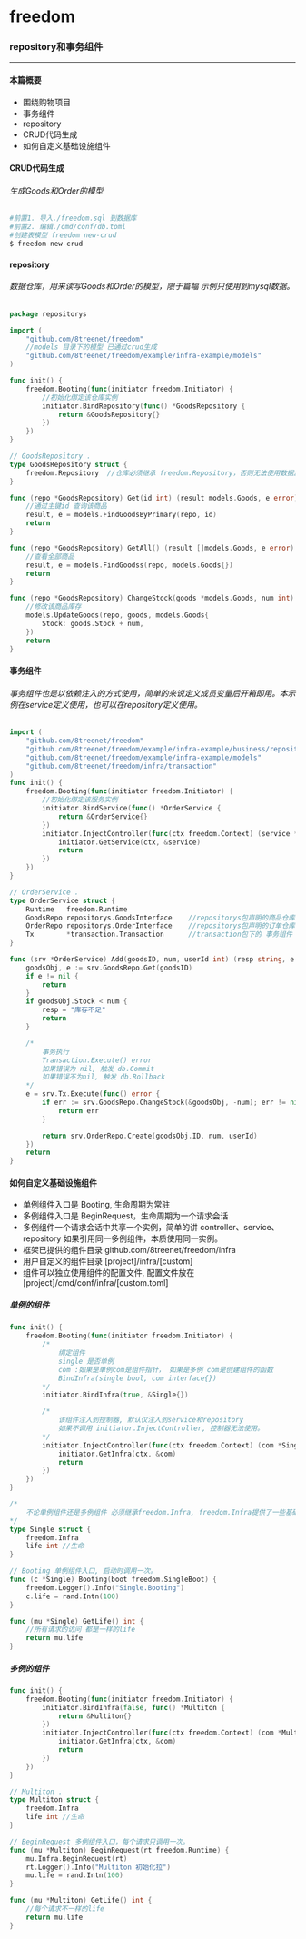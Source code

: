 # freedom
### repository和事务组件
---

#### 本篇概要 
- 围绕购物项目
- 事务组件
- repository
- CRUD代码生成 
- 如何自定义基础设施组件

#### CRUD代码生成
###### 生成Goods和Order的模型
```sh
#前置1. 导入./freedom.sql 到数据库
#前置2. 编辑./cmd/conf/db.toml
#创建表模型 freedom new-crud
$ freedom new-crud
```

#### repository
###### 数据仓库，用来读写Goods和Order的模型，限于篇幅 示例只使用到mysql数据。
```go
package repositorys

import (
	"github.com/8treenet/freedom"
	//models 目录下的模型 已通过crud生成
	"github.com/8treenet/freedom/example/infra-example/models"
)

func init() {
	freedom.Booting(func(initiator freedom.Initiator) {
		//初始化绑定该仓库实例
		initiator.BindRepository(func() *GoodsRepository {
			return &GoodsRepository{}
		})
	})
}

// GoodsRepository .
type GoodsRepository struct {
	freedom.Repository	//仓库必须继承 freedom.Repository，否则无法使用数据源
}

func (repo *GoodsRepository) Get(id int) (result models.Goods, e error) {
	//通过主键id 查询该商品
	result, e = models.FindGoodsByPrimary(repo, id)
	return
}

func (repo *GoodsRepository) GetAll() (result []models.Goods, e error) {
	//查看全部商品
	result, e = models.FindGoodss(repo, models.Goods{})
	return
}

func (repo *GoodsRepository) ChangeStock(goods *models.Goods, num int) (e error) {
	//修改该商品库存
	models.UpdateGoods(repo, goods, models.Goods{
		Stock: goods.Stock + num,
	})
	return
}
```


#### 事务组件
###### 事务组件也是以依赖注入的方式使用，简单的来说定义成员变量后开箱即用。本示例在service定义使用，也可以在repository定义使用。
```go
import (
	"github.com/8treenet/freedom"
	"github.com/8treenet/freedom/example/infra-example/business/repositorys"
	"github.com/8treenet/freedom/example/infra-example/models"
	"github.com/8treenet/freedom/infra/transaction"
)
func init() {
	freedom.Booting(func(initiator freedom.Initiator) {
		//初始化绑定该服务实例
		initiator.BindService(func() *OrderService {
			return &OrderService{}
		})
		initiator.InjectController(func(ctx freedom.Context) (service *OrderService) {
			initiator.GetService(ctx, &service)
			return
		})
	})
}

// OrderService .
type OrderService struct {
	Runtime   freedom.Runtime
	GoodsRepo repositorys.GoodsInterface	//repositorys包声明的商品仓库接口
	OrderRepo repositorys.OrderInterface	//repositorys包声明的订单仓库接口
	Tx        *transaction.Transaction 	    //transaction包下的 事务组件
}

func (srv *OrderService) Add(goodsID, num, userId int) (resp string, e error) {
	goodsObj, e := srv.GoodsRepo.Get(goodsID)
	if e != nil {
		return
	}
	if goodsObj.Stock < num {
		resp = "库存不足"
		return
	}

	/*
		事务执行
		Transaction.Execute() error
		如果错误为 nil, 触发 db.Commit
		如果错误不为nil, 触发 db.Rollback
	*/
	e = srv.Tx.Execute(func() error {
		if err := srv.GoodsRepo.ChangeStock(&goodsObj, -num); err != nil {
			return err
		}

		return srv.OrderRepo.Create(goodsObj.ID, num, userId)
	})
	return
}
```


#### 如何自定义基础设施组件
- 单例组件入口是 Booting, 生命周期为常驻
- 多例组件入口是 BeginRequest，生命周期为一个请求会话
- 多例组件一个请求会话中共享一个实例，简单的讲 controller、service、repository 如果引用同一多例组件，本质使用同一实例。
- 框架已提供的组件目录 github.com/8treenet/freedom/infra
- 用户自定义的组件目录 [project]/infra/[custom]
- 组件可以独立使用组件的配置文件, 配置文件放在 [project]/cmd/conf/infra/[custom.toml]


##### 单例的组件
```go
func init() {
	freedom.Booting(func(initiator freedom.Initiator) {
		/*
			绑定组件
			single 是否单例
			com :如果是单例com是组件指针， 如果是多例 com是创建组件的函数
			BindInfra(single bool, com interface{})
		*/
		initiator.BindInfra(true, &Single{})

		/*
			该组件注入到控制器, 默认仅注入到service和repository
			如果不调用 initiator.InjectController, 控制器无法使用。
		*/
		initiator.InjectController(func(ctx freedom.Context) (com *Single) {
			initiator.GetInfra(ctx, &com)
			return
		})
	})
}

/*
	不论单例组件还是多例组件 必须继承freedom.Infra, freedom.Infra提供了一些基础设施相关的功能。
*/
type Single struct {
	freedom.Infra
	life int //生命
}

// Booting 单例组件入口, 启动时调用一次。
func (c *Single) Booting(boot freedom.SingleBoot) {
	freedom.Logger().Info("Single.Booting")
	c.life = rand.Intn(100)
}

func (mu *Single) GetLife() int {
	//所有请求的访问 都是一样的life
	return mu.life
}
```

##### 多例的组件
```go
func init() {
	freedom.Booting(func(initiator freedom.Initiator) {
		initiator.BindInfra(false, func() *Multiton {
			return &Multiton{}
		})
		initiator.InjectController(func(ctx freedom.Context) (com *Multiton) {
			initiator.GetInfra(ctx, &com)
			return
		})
	})
}

// Multiton .
type Multiton struct {
	freedom.Infra
	life int //生命
}

// BeginRequest 多例组件入口，每个请求只调用一次。
func (mu *Multiton) BeginRequest(rt freedom.Runtime) {
	mu.Infra.BeginRequest(rt)
	rt.Logger().Info("Multiton 初始化拉")
	mu.life = rand.Intn(100)
}

func (mu *Multiton) GetLife() int {
	//每个请求不一样的life
	return mu.life
}
```